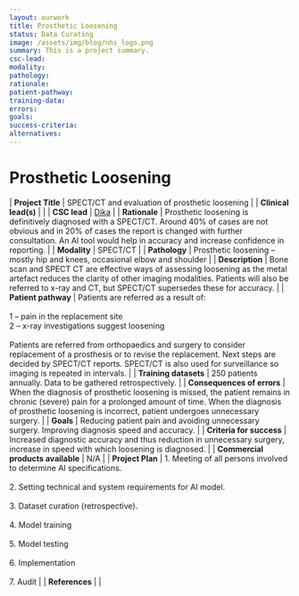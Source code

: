 ```yaml
---
layout: ourwork
title: Prosthetic Loosening
status: Data Curating
image: /assets/img/blog/nhs_logo.png
summary: This is a project summary.
csc-lead:
modality:
pathology:
rationale:
patient-pathway: 
training-data: 
errors: 
goals: 
success-criteria: 
alternatives: 
---
```


# **Prosthetic Loosening**

| <b>Project Title</b> | SPECT/CT and evaluation of prosthetic loosening |
| <b>Clinical lead(s)</b> |  |
| <b>CSC lead</b> | [Dika](/team/dika.html) |
| <b>Rationale</b> | Prosthetic loosening is definitively diagnosed with a SPECT/CT. Around 40% of cases are not obvious and in 20% of cases the report is changed with further consultation. An AI tool would help in accuracy and increase confidence in reporting. |
| <b>Modality</b> | SPECT/CT |
| <b>Pathology</b> | Prosthetic loosening – mostly hip and knees, occasional elbow and shoulder |
| <b>Description</b> | Bone scan and SPECT CT are effective ways of assessing loosening as the metal artefact reduces the clarity of other imaging modalities. Patients will also be referred to x-ray and CT, but SPECT/CT supersedes these for accuracy. |
| <b>Patient pathway</b> | Patients are referred as a result of:<br><br>1 – pain in the replacement site<br>2 – x-ray investigations suggest loosening<br><br>Patients are referred from orthopaedics and surgery to consider replacement of a prosthesis or to revise the replacement. Next steps are decided by SPECT/CT reports. SPECT/CT is also used for surveillance so imaging is repeated in intervals. |
| <b>Training datasets</b> | 250 patients annually. Data to be gathered retrospectively. |
| <b>Consequences of errors</b> | When the diagnosis of prosthetic loosening is missed, the patient remains in chronic (severe) pain for a prolonged amount of time. When the diagnosis of prosthetic loosening is incorrect, patient undergoes unnecessary surgery.  |
| <b>Goals</b> | Reducing patient pain and avoiding unnecessary surgery. Improving diagnosis speed and accuracy.  |
| <b>Criteria for success</b> | Increased diagnostic accuracy and thus reduction in unnecessary surgery, increase in speed with which loosening is diagnosed. |
| <b>Commercial products available</b> | N/A |
| <b>Project Plan</b> | 1.	Meeting of all persons involved to determine AI specifications. <br><br> 2.	Setting technical and system requirements for AI model. <br> <br> 3. Dataset curation (retrospective). <br><br> 4.	Model training<br><br>5.	Model testing <br><br>6.	Implementation <br><br>7. Audit |
| <b>References</b> |  |